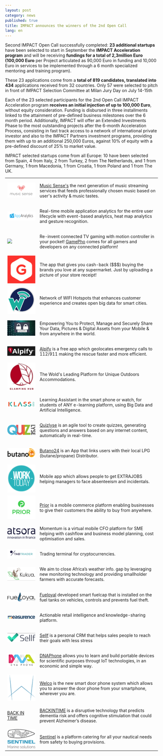 ```yaml
---
layout: post
category: news
published: true
title: IMPACT announces the winners of the 2nd Open Call
lang: en
---
```



Second IMPACT Open Call successfully completed: **23 additional startups** have been selected to start in September the **IMPACT Acceleration program** and will be receiving **fundings for a total of 2,3million Euro (100,000 Euro** per Project articulated as 90,000 Euro in funding and 10,000 Euro in services to be implemented through a 6 month specialized mentoring and training program). 

These 23 applications come from a **total of 819 candidates, translated into 434** applications received from 32 countries. Only 57 were selected to pitch in front of IMPACT Selection Committee at Milan Jury Day on July 14-15th

Each of the 23 selected participants for the 2nd Open Call IMPACT Acceleration program **receives an initial injection of up to 100,000 Euro**, without equity consideration. Funding is disbursed in three installments linked to the attainment of pre-defined business milestones over the 6 month period. Additionally, IMPACT will offer an Extended Investments Phase to the most outstanding projects after the 6-month Acceleration Process, consisting in fast track access to a network of international private investor and also to the IMPACT Partners investment programs, providing them with up to an additional 250,000 Euros, against 10% of equity with a pre-defined discount of 25% to market value.

IMPACT selected startups come from all Europe: 10 have been selected from Spain, 4 from Italy, 2 from Turkey, 2 from The Netherlands, and 1 from Germany, 1 from Macedonia, 1 from Croatia, 1 from Poland and 1 from The UK.


<table class="table">

<tr>
<td>
<a href="http://www.musicsense.me"><img src="/assets/winners-2nd/musicsense.png"></a>
</td>
<td>
<p><a href="http://www.musicsense.me">Music Sense's</a> the next generation of music streaming services that feeds professionally chosen music based on user's activity & music tastes.</p>
</td>
</tr>

<tr>
<td>
<a href="http://www.appanalytics.io"><img src="/assets/winners-2nd/appanalytics.png"></a>
</td>
<td>
<p>Real-time mobile application analytics for the entire user lifecycle with event-based analytics, heat map analytics and gesture recognition.</p>
</td>
</tr>

<tr>
<td>
<a href="http://www.gamepho.com"><img src="/assets/winners-2nd/gamepho.png"></a>
</td>
<td>
<p>Re-invent connected TV gaming with motion controller in your pocket! <a href="http://www.gamepho.com">GamePho</a> comes for all gamers and developers on any connected platform!</p>
</td>
</tr>

<tr>
<td>
<a href="http://www.geltapp.com"><img src="/assets/winners-2nd/geltapp.png"></a>
</td>
<td>
<p>The app that gives you cash-back ($$$) buying the brands you love at any supermarket. Just by uploading a picture of your store receipt!</p>
</td>
</tr>

<tr>
<td>
<a href="http://www.wiffinity.com"><img src="/assets/winners-2nd/wiffinity.png"></a>
</td>
<td>
<p>Network of WIFI Hotspots that enhances customer experience and creates open big data for smart cities.</p>
</td>
</tr>

<tr>
<td>
<a href="http://www.syneidis.com"><img src="/assets/winners-2nd/syneidis.png"></a>
</td>
<td>
<p>Empowering You to Protect, Manage and Securely Share Your Data, Pictures & Digital Assets from your Mobile & from anywhere in the world.</p>
</td>
</tr>

<tr>
<td>
<a href="http://www.alpify.com"><img src="/assets/winners-2nd/alpify.png"></a>
</td>
<td>
<p><a href="http://www.alpify.com">Alpify</a> is a free app which geolocates emergency calls to 112/911 making the rescue faster and more efficient.</p>
</td>
</tr>

<tr>
<td>
<a href="http://www.glampinghub.com"><img src="/assets/winners-2nd/glampinghub.png"></a>
</td>
<td>
<p>The Wold's Leading Platform for Unique Outdoors Accommodations.</p>
</td>
</tr>

<tr>
<td>
<a href="http://www.klassdata.com/"><img src="/assets/winners-2nd/klassdata.png"></a>
</td>
<td>
<p>Learning Assistant in the smart phone or watch, for students of ANY e-learning platform, using Big Data and Artificial Intelligence.</p>
</td>
</tr>

<tr>
<td>
<a href="http://www.quizlyse.com"><img src="/assets/winners-2nd/quizlyse.png"></a>
</td>
<td>
<p><a href="http://www.quizlyse.com">Quizlyse</a> is an agile tool to create quizzes, generating questions and answers based on any internet content, automatically in real-time.</p>
</td>
</tr>

<tr>
<td>
<a href="http://www.butano24.com"><img src="/assets/winners-2nd/butano24.png"></a>
</td>
<td>
<p><a href="http://www.butano24.com">Butano24</a> is an App that links users with their local LPG (butane/propane) Distributor.</p>
</td>
</tr>

<tr>
<td>
<a href="http://www.worktodayapp.com"><img src="/assets/winners-2nd/worktodayapp.png"></a>
</td>
<td>
<p>Mobile app which allows people to get EXTRAJOBS helping managers to face absenteeism and incidentals.</p>
</td>
</tr>

<tr>
<td>
<a href="http://www.priorhq.com"><img src="/assets/winners-2nd/priorhq.png"></a>
</td>
<td>
<p><a href="http://www.priorhq.com">Prior</a> is a mobile commerce platform enabling businesses to give their customers the ability to buy from anywhere.</p>
</td>
</tr>


<tr>
<td>
<a href="http://www.atsora.com/en"><img src="/assets/winners-2nd/atsora.png"></a>
</td>
<td>
<p>Momentum is a virtual mobile CFO platform for SME helping with cashflow and business model planning, cost optimisation and sales.</p>
</td>
</tr>

<tr>
<td>
<a href="http://www.tab-trader.com"><img src="/assets/winners-2nd/tab-trader.png"></a>
</td>
<td>
<p>Trading terminal for cryptocurrencies.</p>
</td>
</tr>

<tr>
<td>
<a href="http://www.kukua.cc"><img src="/assets/winners-2nd/kukua.png"></a>
</td>
<td>
<p>We aim to close Africa’s weather info. gap by leveraging new monitoring technology and providing smallholder farmers with accurate forecasts.</p>
</td>
</tr>

<tr>
<td>
<a href="http://www.fueloyal.com"><img src="/assets/winners-2nd/fueloyal.png"></a>
</td>
<td>
<p><a href="http://www.fueloyal.com">Fueloyal</a> developed smart fuelcap that is installed on the fuel tanks on vehicles, controls and prevents fuel theft.</p>
</td>
</tr>

<tr>
<td>
<a href="http://www.measurence.com"><img src="/assets/winners-2nd/measurence.png"></a>
</td>
<td>
<p>Actionable retail intelligence and knowledge-sharing platform.</p>
</td>
</tr>

<tr>
<td>
<a href="http://www.sellfapp.com"><img src="/assets/winners-2nd/sellfapp.png"></a>
</td>
<td>
<p><a href="http://www.sellfapp.com">Sellf</a> is a personal CRM that helps sales people to reach their goals with less stress</p>
</td>
</tr>

<tr>
<td>
<a href="http://www.dnaphone.it"><img src="/assets/winners-2nd/dnaphone.png"></a>
</td>
<td>
<p><a href="http://www.dnaphone.it">DNAPhone</a> allows you to learn and build portable devices for scientific purposes througt IoT technologies, in an economic and simple way.</p>
</td>
</tr>

<tr>
<td>
<a href="http://www.welcosystem.com"><img src="/assets/winners-2nd/welcosystem.png"></a>
</td>
<td>
<p><a href="http://www.welcosystem.com">Welco</a> is the new smart door phone system which allows you to answer the door phone from your smartphone, wherever you are.</p>
</td>
</tr>

<tr>
<td>
<a href="http://www.piaget-institute.org">BACK IN TIME</a>
</td>
<td>
<p><a href="http://www.piaget-institute.org">BACKINTIME</a> is a disruptive technology that predicts dementia risk and offers cognitive stimulation that could prevent Alzheimer’s disease.</p>
</td>
</tr>

<tr>
<td>
<a href="http://www.sentinel.hr"><img src="/assets/winners-2nd/sentinel.png"></a>
</td>
<td>
<p><a href="http://www.sentinel.hr">Sentinel</a> is a platform catering for all your nautical needs from safety to buying provisions.</p>
</td>
</tr>
</table>
